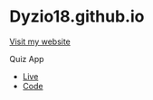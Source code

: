 # Dyzio18.github.io 
[Visit my website](http://patryk-nizio.pl/)

Quiz App  
+ [Live](https://dyzio18.github.io/quiz_app/)
+ [Code](https://github.com/Dyzio18/quiz_app)
